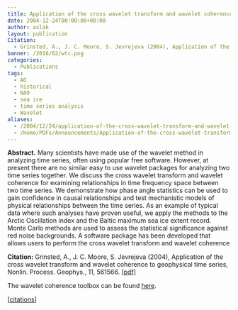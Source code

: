 ```yaml
---
title: Application of the cross wavelet transform and wavelet coherence to geophysical time series.
date: 2004-12-24T00:00:00+00:00
author: aslak
layout: publication
Citation:
  - Grinsted, A., J. C. Moore, S. Jevrejeva (2004), Application of the cross wavelet transform and wavelet coherence to geophysical time series, Nonlin. Process. Geophys., 11, 561566.
banner: /2016/02/wtc.png
categories:
  - Publications
tags:
  - AO
  - historical
  - NAO
  - sea ice
  - time series analysis
  - Wavelet
aliases:
  - /2004/12/24/application-of-the-cross-wavelet-transform-and-wavelet-coherence-to-geophysical-time-series/
  - /Home/PDFs/Announcements/Application-of-the-cross-wavelet-transform-and-wavelet-coherence-to-geophysical-time-series-
---
```

**Abstract.** Many scientists have made use of the wavelet method in analyzing time series, often using popular free software. However, at present there are no similar easy to use wavelet packages for analyzing two time series together. We discuss the cross wavelet transform and wavelet coherence for examining relationships in time frequency space between two time series. We demonstrate how phase angle statistics can be used to gain confidence in causal relationships and test mechanistic models of physical relationships between the time series. As an example of typical data where such analyses have proven useful, we apply the methods to the Arctic Oscillation index and the Baltic maximum sea ice extent record. Monte Carlo methods are used to assess the statistical significance against red noise backgrounds. A software package has been developed that allows users to perform the cross wavelet transform and wavelet coherence

**Citation:** Grinsted, A., J. C. Moore, S. Jevrejeva (2004), Application of the cross wavelet transform and wavelet coherence to geophysical time series, Nonlin. Process. Geophys., 11, 561566. [[pdf]](/2016/03/Grinsted-npg2004-wavelet-coherence.pdf)

The wavelet coherence toolbox can be found [here](http://www.glaciology.net/wavelet-coherence).

[[citations](http://scholar.google.dk/scholar?hl=da&sciodt=2000&q=&cites=4235681637792186225&as_ylo=2003&as_vis=0)]
